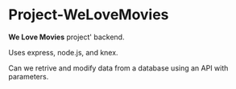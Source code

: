 # Project-WeLoveMovies

**We Love Movies** project' backend.

Uses express, node.js, and knex. 

Can we retrive and modify data from a database using an API with parameters.
